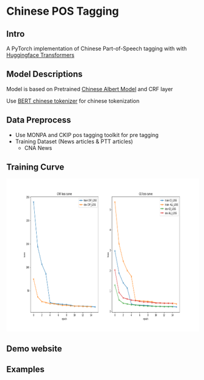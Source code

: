 # Chinese POS Tagging

## Intro

A PyTorch implementation of Chinese Part-of-Speech tagging with with [Huggingface Transformers](https://github.com/huggingface/transformers)

## Model Descriptions

Model is based on Pretrained [Chinese Albert Model](https://github.com/brightmart/albert_zh) and CRF layer

Use [BERT chinese tokenizer](https://github.com/google-research/bert) for chinese tokenization 

## Data Preprocess
- Use MONPA and CKIP pos tagging toolkit for pre tagging
- Training Dataset (News articles & PTT articles) 
    - CNA News

## Training Curve

<p align="center">
<img src="/README/loss.png" height="400">
</p>



## Demo website


## Examples